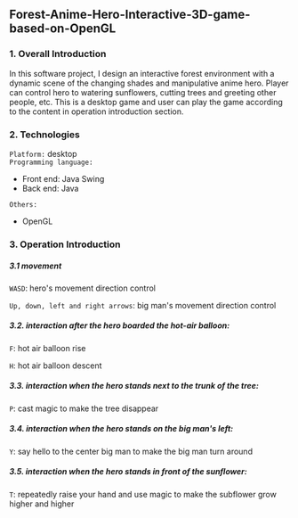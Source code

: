 ## Forest-Anime-Hero-Interactive-3D-game-based-on-OpenGL

### 1. Overall Introduction
In this software project, I design an interactive forest environment with a dynamic scene of the changing shades and manipulative anime hero. Player can control hero to watering sunflowers, cutting trees and greeting other people, etc. This is a desktop game and user can play the game according to the content in operation introduction section.

### 2. Technologies

`Platform:` desktop <br>
`Programming language:`
* Front end: Java Swing
* Back end: Java

`Others:`
* OpenGL


### 3. Operation Introduction

##### 3.1 movement
`WASD`: hero's movement direction control


`Up, down, left and right arrows`: big man's movement direction control

##### 3.2. interaction after the hero boarded the hot-air balloon:
`F`: hot air balloon rise


`H`: hot air balloon descent

##### 3.3. interaction when the hero stands next to the trunk of the tree:
`P`: cast magic to make the tree disappear

##### 3.4. interaction when the hero stands on the big man's left:
`Y`: say hello to the center big man to make the big man turn around

##### 3.5. interaction when the hero stands in front of the sunflower:
`T`: repeatedly raise your hand and use magic to make the subflower grow higher and higher




